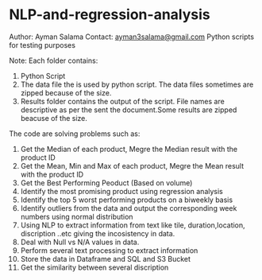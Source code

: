 # NLP-and-regression-analysis
Author: Ayman Salama
Contact: ayman3salama@gmail.com
Python scripts for testing purposes

Note: Each folder contains:
1. Python Script 
2. The data file the is used by python script. The data files sometimes are zipped because of the size.
3. Results folder contains the output of the script. File names are descriptive as per the sent the document.Some results are zipped beacuse of the size. 

The code are solving problems such as:
1. Get the Median of each product, Megre the Median result with the product ID
2. Get the Mean, Min and Max of each product, Megre the Mean result with the product ID
3. Get the Best Performing Peoduct (Based on volume)
4. Identify the most promising product using regression analysis
5. Identify the top 5 worst performing products on a biweekly basis
6. Identify outliers from the data and output the corresponding week numbers using normal distribution
7. Using NLP to extract information from text like tile, duration,location, discription ..etc giving the incosistency in data. 
8. Deal with Null vs N/A values in data. 
9. Perform several text processing to extract information 
10. Store the data in Dataframe and SQL and S3 Bucket
11. Get the similarity between several discription
